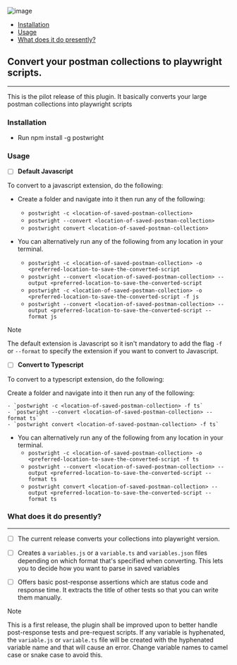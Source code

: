 ![image](shot/banners.jpg)

- [Installation](##installation)
- [Usage](##usage)
- [What does it do presently?](#what-does-it-do-presently)

## Convert your postman collections to playwright scripts.
---

This is the pilot release of this plugin. It basically converts your large postman collections into playwright scripts

### Installation
- Run npm install -g postwright

### Usage

- [ ] **Default Javascript**

To convert to a javascript extension, do the following:

- Create a folder and navigate into it then run any of the following:

    - `postwright -c <location-of-saved-postman-collection>` 
    - `postwright --convert <location-of-saved-postman-collection>`
    - `postwright convert <location-of-saved-postman-collection>`

- You can alternatively run any of the following from any location in your terminal.
    - `postwright -c <location-of-saved-postman-collection> -o <preferred-location-to-save-the-converted-script` 
    - `postwright --convert <location-of-saved-postman-collection> --output <preferred-location-to-save-the-converted-script`
    - `postwright -c <location-of-saved-postman-collection> -o <preferred-location-to-save-the-converted-script -f js` 
    - `postwright --convert <location-of-saved-postman-collection> --output <preferred-location-to-save-the-converted-script --format js`

> [!NOTE]
> The default extension is Javascript so it isn't mandatory to add the flag `-f` or `--format` to specify the extension if you want to convert to Javascript.


- [ ] **Convert to Typescript**

To convert to a typescript extension, do the following:

Create a folder and navigate into it then run any of the following:

    - `postwright -c <location-of-saved-postman-collection> -f ts`
    - `postwright --convert <location-of-saved-postman-collection> --format ts`
    - `postwright convert <location-of-saved-postman-collection> -f ts`

- You can alternatively run any of the following from any location in your terminal.
    - `postwright -c <location-of-saved-postman-collection> -o <preferred-location-to-save-the-converted-script -f ts` 
    - `postwright --convert <location-of-saved-postman-collection> --output <preferred-location-to-save-the-converted-script --format ts`
    - `postwright convert <location-of-saved-postman-collection> --output <preferred-location-to-save-the-converted-script --format ts`

### What does it do presently?
---
- [ ] The current release converts your collections into playwright version.

- [ ] Creates a `variables.js` or a `variable.ts` and `variables.json` files depending on which format that's specified when converting. This lets you to decide how you want to parse in saved variables

- [ ] Offers basic post-response assertions which are status code and response time. It extracts the title of other tests so that you can write them manually.

> [!NOTE]
> This is a first release, the plugin shall be improved upon to better handle post-response tests and pre-request scripts.
> If any variable is hyphenated, the `variable.js` or `variable.ts` file will be created with the hyphenated variable name and that will cause an error. Change variable names to camel case or snake case to avoid this.
